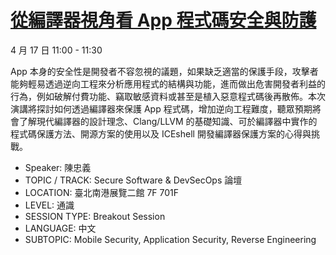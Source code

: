 # [從編譯器視角看 App 程式碼安全與防護](https://cybersec.ithome.com.tw/2025/session-page/3495)

4 月 17 日 11:00 - 11:30

App 本身的安全性是開發者不容忽視的議題，如果缺乏適當的保護手段，攻擊者能夠輕易透過逆向工程來分析應用程式的結構與功能，進而做出危害開發者利益的行為，例如破解付費功能、竊取敏感資料或甚至是植入惡意程式碼後再散佈。本次演講將探討如何透過編譯器來保護 App 程式碼，增加逆向工程難度，聽眾預期將會了解現代編譯器的設計理念、Clang/LLVM 的基礎知識、可於編譯器中實作的程式碼保護方法、開源方案的使用以及 ICEshell 開發編譯器保護方案的心得與挑戰。

+ Speaker: 陳忠義
+ TOPIC / TRACK: Secure Software & DevSecOps 論壇
+ LOCATION: 臺北南港展覽二館 7F 701F
+ LEVEL: 通識
+ SESSION TYPE: Breakout Session
+ LANGUAGE: 中文
+ SUBTOPIC: Mobile Security, Application Security, Reverse Engineering
